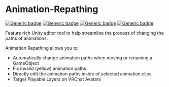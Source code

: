 # Animation-Repathing

[![Generic badge](https://img.shields.io/badge/Unity-2019.4.31f1+-informational.svg)](https://unity3d.com/unity/whats-new/2019.4.31)
[![Generic badge](https://img.shields.io/github/license/hfcRed/Animation-Repathing)](https://github.com/hfcRed/Animation-Repathing/blob/main/LICENSE)
[![Generic badge](https://img.shields.io/github/downloads/hfcRed/Animation-Repathing/total)](https://github.com/hfcRed/Animation-Repathing/releases/latest)
[![Generic badge](https://img.shields.io/twitter/follow/hfcRedddd?style=social)](https://twitter.com/hfcRedddd)

Feature rich Unity editor tool to help streamline the process of changing the paths of animations.

Animation Repathing allows you to:

* Automatically change animation paths when moving or renaming a GameObject
* Fix invalid (yellow) animation paths
* Directly edit the animation paths inside of selected animation clips
* Target Playable Layers on VRChat Avatars
